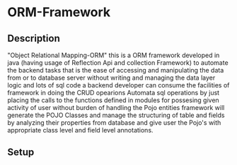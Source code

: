 # ORM-Framework

## Description 
"Object Relational Mapping-ORM" this is a ORM framework developed in java (having usage of Reflection Api and collection Framework) to automate the backend tasks that is the ease of accessing and manipulating the data from or to database server without writing and managing the data layer logic and lots of sql code a backend developer can consume the facilities of framework in doing the CRUD opearions Automata sql operations by just placing the calls to the functions defined in modules for possesing given activity of user without burden of handling the Pojo entities framework will generate the POJO Classes and manage the structuring of table and fields by analyzing their properties from database and give user the Pojo's with appropriate class level and field level annotations.

## Setup
